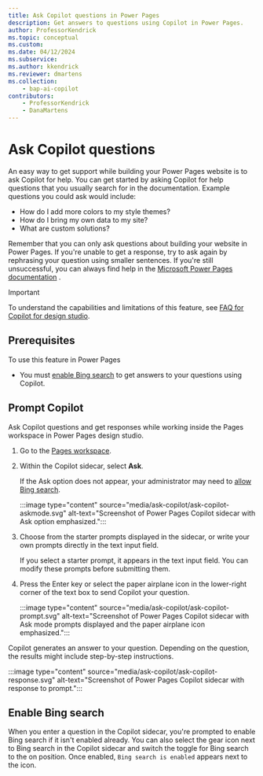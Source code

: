 ```yaml
---
title: Ask Copilot questions in Power Pages
description: Get answers to questions using Copilot in Power Pages.
author: ProfessorKendrick
ms.topic: conceptual
ms.custom: 
ms.date: 04/12/2024
ms.subservice:
ms.author: kkendrick
ms.reviewer: dmartens
ms.collection: 
    - bap-ai-copilot
contributors:
    - ProfessorKendrick
    - DanaMartens
---
```


# Ask Copilot questions

An easy way to get support while building your Power Pages website is to ask Copilot for help. You can get started by asking Copilot for help questions that you usually search for in the documentation. Example questions you could ask would include:

* How do I add more colors to my style themes?
* How do I bring my own data to my site?
* What are custom solutions?

Remember that you can only ask questions about building your website in Power Pages. If you're unable to get a response, try to ask again by rephrasing your question using smaller sentences. If you're still unsuccessful, you can always find help in the [Microsoft Power Pages documentation](../index.yml) .

> [!IMPORTANT]
>
> To understand the capabilities and limitations of this feature, see [FAQ for Copilot for design studio](../faqs-design-studio.md).

## Prerequisites

To use this feature in Power Pages

* You must [enable Bing search](#enable-bing-search) to get answers to your questions using Copilot.

## Prompt Copilot

Ask Copilot questions and get responses while working inside the Pages workspace in Power Pages design studio.

1. Go to the [Pages workspace](first-page.md).
1. Within the Copilot sidecar, select **Ask**.

    If the Ask option does not appear, your administrator may need to [allow Bing search](/power-platform/admin/geographical-availability-copilot#turn-on-copilots-and-generative-ai-features-1).

    :::image type="content" source="media/ask-copilot/ask-copilot-askmode.svg" alt-text="Screenshot of Power Pages Copilot sidecar with Ask option emphasized.":::

1. Choose from the starter prompts displayed in the sidecar, or write your own prompts directly in the text input field.

    If you select a starter prompt, it appears in the text input field. You can modify these prompts before submitting them.

1. Press the Enter key or select the paper airplane icon in the lower-right corner of the text box to send Copilot your question.

    :::image type="content" source="media/ask-copilot/ask-copilot-prompt.svg" alt-text="Screenshot of Power Pages Copilot sidecar with Ask mode prompts displayed and the paper airplane icon emphasized.":::

Copilot generates an answer to your question. Depending on the question, the results might include step-by-step instructions.

:::image type="content" source="media/ask-copilot/ask-copilot-response.svg" alt-text="Screenshot of Power Pages Copilot sidecar with response to prompt.":::

## Enable Bing search

When you enter a question in the Copilot sidecar, you're prompted to enable Bing search if it isn't enabled already. You can also select the gear icon next to Bing search in the Copilot sidecar and switch the toggle for Bing search to the on position. Once enabled, `Bing search is enabled` appears next to the icon.